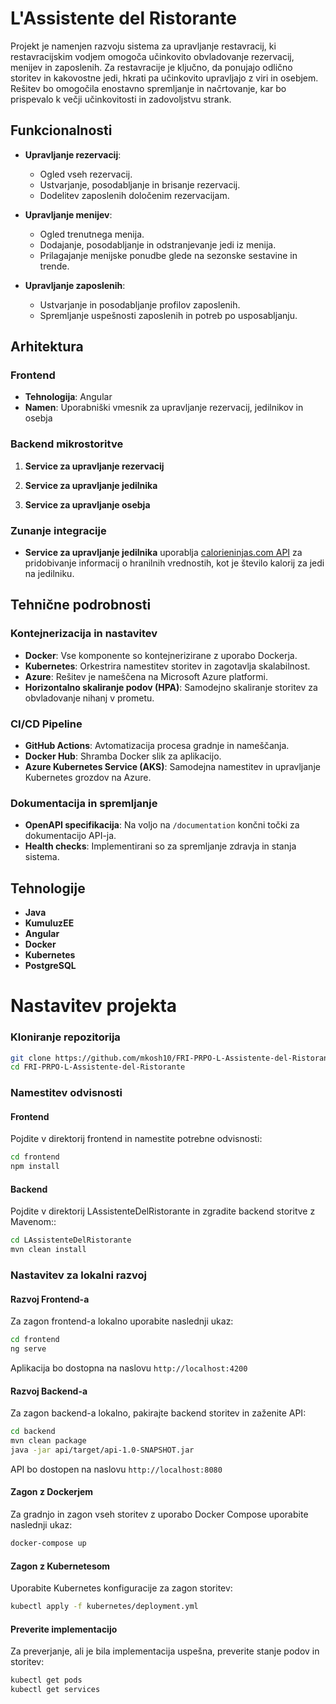 # L'Assistente del Ristorante



Projekt je namenjen razvoju sistema za upravljanje restavracij, ki restavracijskim vodjem omogoča učinkovito obvladovanje rezervacij, menijev in zaposlenih. Za restavracije je ključno, da ponujajo odlično storitev in kakovostne jedi, hkrati pa učinkovito upravljajo z viri in osebjem. Rešitev bo omogočila enostavno spremljanje in načrtovanje, kar bo prispevalo k večji učinkovitosti in zadovoljstvu strank.


## Funkcionalnosti

- **Upravljanje rezervacij**: 
  - Ogled vseh rezervacij.
  - Ustvarjanje, posodabljanje in brisanje rezervacij.
  - Dodelitev zaposlenih določenim rezervacijam.

- **Upravljanje menijev**: 
  - Ogled trenutnega menija.
  - Dodajanje, posodabljanje in odstranjevanje jedi iz menija.
  - Prilagajanje menijske ponudbe glede na sezonske sestavine in trende.

- **Upravljanje zaposlenih**: 
  - Ustvarjanje in posodabljanje profilov zaposlenih.
  - Spremljanje uspešnosti zaposlenih in potreb po usposabljanju.


## Arhitektura

### Frontend
- **Tehnologija**: Angular
- **Namen**: Uporabniški vmesnik za upravljanje rezervacij, jedilnikov in osebja

### Backend mikrostoritve
1. **Service za upravljanje rezervacij** 

2. **Service za upravljanje jedilnika**

3. **Service za upravljanje osebja**

### Zunanje integracije
- **Service za upravljanje jedilnika** uporablja [calorieninjas.com API](https://calorieninjas.com) za pridobivanje informacij o hranilnih vrednostih, kot je število kalorij za jedi na jedilniku.

## Tehnične podrobnosti

### Kontejnerizacija in nastavitev
- **Docker**: Vse komponente so kontejnerizirane z uporabo Dockerja.
- **Kubernetes**: Orkestrira namestitev storitev in zagotavlja skalabilnost.
- **Azure**: Rešitev je nameščena na Microsoft Azure platformi.
- **Horizontalno skaliranje podov (HPA)**: Samodejno skaliranje storitev za obvladovanje nihanj v prometu.

### CI/CD Pipeline
- **GitHub Actions**: Avtomatizacija procesa gradnje in nameščanja.
- **Docker Hub**: Shramba Docker slik za aplikacijo.
- **Azure Kubernetes Service (AKS)**: Samodejna namestitev in upravljanje Kubernetes grozdov na Azure.

### Dokumentacija in spremljanje
- **OpenAPI specifikacija**: Na voljo na `/documentation` končni točki za dokumentacijo API-ja.
- **Health checks**: Implementirani so za spremljanje zdravja in stanja sistema.

## Tehnologije

  - **Java**
  - **KumuluzEE**
   - **Angular**
  - **Docker**
  - **Kubernetes**
  - **PostgreSQL**
    
# Nastavitev projekta

### Kloniranje repozitorija
```bash
git clone https://github.com/mkosh10/FRI-PRPO-L-Assistente-del-Ristorante.git
cd FRI-PRPO-L-Assistente-del-Ristorante
```

### Namestitev odvisnosti

#### Frontend
Pojdite v direktorij frontend in namestite potrebne odvisnosti:

```bash
cd frontend
npm install
```

#### Backend
Pojdite v direktorij LAssistenteDelRistorante in zgradite backend storitve z Mavenom::

```bash
cd LAssistenteDelRistorante
mvn clean install
```
### Nastavitev za lokalni razvoj

#### Razvoj Frontend-a
Za zagon frontend-a lokalno uporabite naslednji ukaz:

```bash
cd frontend
ng serve
```
Aplikacija bo dostopna na naslovu ```http://localhost:4200```

#### Razvoj Backend-a
Za zagon backend-a lokalno, pakirajte backend storitev in zaženite API:

```bash
cd backend
mvn clean package
java -jar api/target/api-1.0-SNAPSHOT.jar
```
API bo dostopen na naslovu ```http://localhost:8080```

#### Zagon z Dockerjem
Za gradnjo in zagon vseh storitev z uporabo Docker Compose uporabite naslednji ukaz:

```bash
docker-compose up
```
#### Zagon z Kubernetesom
Uporabite Kubernetes konfiguracije za zagon storitev:

```bash
kubectl apply -f kubernetes/deployment.yml
```

#### Preverite implementacijo
Za preverjanje, ali je bila implementacija uspešna, preverite stanje podov in storitev:

```bash
kubectl get pods
kubectl get services
```











